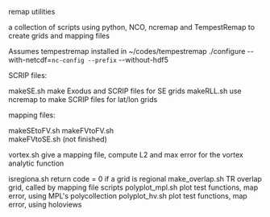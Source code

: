remap utilities

a collection of scripts using python, NCO, ncremap and TempestRemap to
create grids and mapping files

Assumes  tempestremap installed in ~/codes/tempestremap
./configure --with-netcdf=`nc-config --prefix`  --without-hdf5


SCRIP files:

makeSE.sh     make Exodus and SCRIP files for SE grids
makeRLL.sh    use ncremap to make SCRIP files for lat/lon grids

mapping files:

makeSEtoFV.sh
makeFVtoFV.sh   
makeFVtoSE.sh   (not finished)



vortex.sh     give a mapping file, compute L2 and max error for the vortex analytic function

isregiona.sh     return code = 0 if a grid is regional
make_overlap.sh  TR overlap grid, called by mapping file scripts
polyplot_mpl.sh  plot test functions, map error, using MPL's polycollection
polyplot_hv.sh   plot test functions, map error, using holoviews